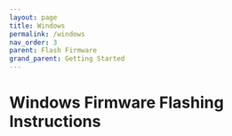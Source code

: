 ```yaml
---
layout: page
title: Windows
permalink: /windows
nav_order: 3
parent: Flash Firmware
grand_parent: Getting Started
---
```

# Windows Firmware Flashing Instructions
